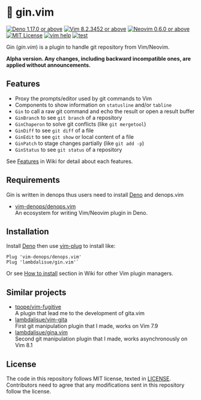 # 🥃 gin.vim

[![Deno 1.17.0 or above](https://img.shields.io/badge/Deno-Support%201.17.0-yellowgreen.svg?logo=deno)](https://github.com/denoland/deno/tree/v1.17.0)
[![Vim 8.2.3452 or above](https://img.shields.io/badge/Vim-Support%208.2.3452-yellowgreen.svg?logo=vim)](https://github.com/vim/vim/tree/v8.2.3452)
[![Neovim 0.6.0 or above](https://img.shields.io/badge/Neovim-Support%200.6.0-yellowgreen.svg?logo=neovim&logoColor=white)](https://github.com/neovim/neovim/tree/v0.6.0)
[![MIT License](https://img.shields.io/badge/license-MIT-blue.svg)](LICENSE)
[![vim help](https://img.shields.io/badge/vim-%3Ah%20gin-orange.svg)](doc/gin.txt)
[![test](https://github.com/lambdalisue/gin.vim/actions/workflows/test.yml/badge.svg)](https://github.com/lambdalisue/gin.vim/actions/workflows/test.yml)

Gin (_gin.vim_) is a plugin to handle git repository from Vim/Neovim.

**Alpha version. Any changes, including backward incompatible ones, are applied
without announcements.**

## Features

- Proxy the prompts/editor used by git commands to Vim
- Components to show information on `statusline` and/or `tabline`
- `Gin` to call a raw git command and echo the result or open a result buffer
- `GinBranch` to see `git branch` of a repository
- `GinChaperon` to solve git conflicts (like `git mergetool`)
- `GinDiff` to see `git diff` of a file
- `GinEdit` to see `git show` or local content of a file
- `GinPatch` to stage changes partially (like `git add -p`)
- `GinStatus` to see `git status` of a repository

See [Features](https://github.com/lambdalisue/gin.vim/wiki/Features) in Wiki for
detail about each features.

## Requirements

Gin is written in denops thus users need to install [Deno](https://deno.land)
and denops.vim

- [vim-denops/denops.vim][vim-denops/denops.vim]<br> An ecosystem for writing
  Vim/Neovim plugin in Deno.

[vim-denops/denops.vim]: https://github.com/vim-denops/denops.vim

## Installation

Install [Deno](https://deno.land) then use
[vim-plug](https://github.com/junegunn/vim-plug) to install like:

```vim
Plug 'vim-denops/denops.vim'
Plug 'lambdalisue/gin.vim'`
```

Or see
[How to install](https://github.com/lambdalisue/gin.vim/wiki#how-to-install)
section in Wiki for other Vim plugin managers.

## Similar projects

- [tpope/vim-fugitive](https://github.com/tpope/vim-fugitive)<br>A plugin that
  lead me to the development of gita.vim
- [lambdalisue/vim-gita](https://github.com/lambdalisue/vim-gita)<br>First git
  manipulation plugin that I made, works on Vim 7.9
- [lambdalisue/gina.vim](https://github.com/lambdalisue/gina.vim)<br>Second git
  manipulation plugin that I made, works asynchronously on Vim 8.1

## License

The code in this repository follows MIT license, texted in [LICENSE](./LICENSE).
Contributors need to agree that any modifications sent in this repository follow
the license.
